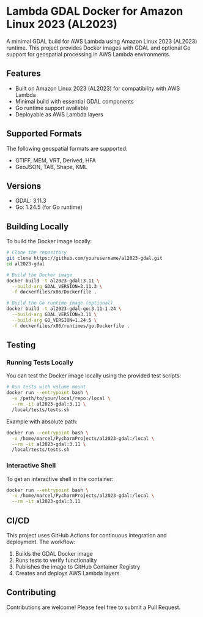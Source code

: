 # Lambda GDAL Docker for Amazon Linux 2023 (AL2023)

A minimal GDAL build for AWS Lambda using Amazon Linux 2023 (AL2023) runtime. This project provides Docker images with GDAL and optional Go support for geospatial processing in AWS Lambda environments.

## Features

- Built on Amazon Linux 2023 (AL2023) for compatibility with AWS Lambda
- Minimal build with essential GDAL components
- Go runtime support available
- Deployable as AWS Lambda layers

## Supported Formats

The following geospatial formats are supported:
- GTIFF, MEM, VRT, Derived, HFA
- GeoJSON, TAB, Shape, KML

## Versions

- GDAL: 3.11.3
- Go: 1.24.5 (for Go runtime)

## Building Locally

To build the Docker image locally:

```bash
# Clone the repository
git clone https://github.com/yourusername/al2023-gdal.git
cd al2023-gdal

# Build the Docker image
docker build -t al2023-gdal:3.11 \
  --build-arg GDAL_VERSION=3.11.3 \
  -f dockerfiles/x86/Dockerfile .

# Build the Go runtime image (optional)
docker build -t al2023-gdal-go:3.11-1.24 \
  --build-arg GDAL_VERSION=3.11 \
  --build-arg GO_VERSION=1.24.5 \
  -f dockerfiles/x86/runtimes/go.Dockerfile .
```

## Testing

### Running Tests Locally

You can test the Docker image locally using the provided test scripts:

```bash
# Run tests with volume mount
docker run --entrypoint bash \
  -v /path/to/your/local/repo:/local \
  --rm -it al2023-gdal:3.11 \
  /local/tests/tests.sh
```

Example with absolute path:

```bash
docker run --entrypoint bash \
  -v /home/marcel/PycharmProjects/al2023-gdal:/local \
  --rm -it al2023-gdal:3.11 \
  /local/tests/tests.sh
```

### Interactive Shell

To get an interactive shell in the container:

```bash
docker run --entrypoint bash \
  -v /home/marcel/PycharmProjects/al2023-gdal:/local \
  --rm -it al2023-gdal:3.11
```

## CI/CD

This project uses GitHub Actions for continuous integration and deployment. The workflow:
1. Builds the GDAL Docker image
2. Runs tests to verify functionality
3. Publishes the image to GitHub Container Registry
4. Creates and deploys AWS Lambda layers

## Contributing

Contributions are welcome! Please feel free to submit a Pull Request.

